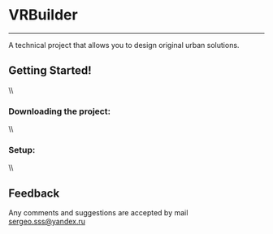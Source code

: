 # VRBuilder
---
A technical project that allows you to design original urban solutions.

## Getting Started!
\\\
### Downloading the project:
\\\
### Setup:
\\\
## Feedback
Any comments and suggestions are accepted by mail sergeo.sss@yandex.ru
